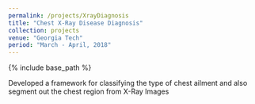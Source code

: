 ```yaml
---
permalink: /projects/XrayDiagnosis
title: "Chest X-Ray Disease Diagnosis"
collection: projects
venue: "Georgia Tech"
period: "March - April, 2018"
---
```


{% include base_path %}

Developed a framework for classifying the type of chest ailment and also segment out the chest region from X-Ray Images
